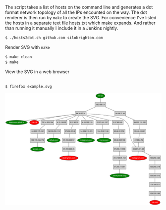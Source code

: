 The script takes a list of hosts on the command line and generates a dot format
network topology of all the IPs encounted on the way. The dot renderer is then
run by ```make``` to create the SVG. For convenience I've listed the hosts in a
separate text file [hosts.txt](hosts.txt) which make expands. And rather than
running it manually I include it in a Jenkins nightly.
```bash
$ ./hosts2dot.sh github.com silobrighton.com
```
Render SVG with ```make```
```bash
$ make clean
$ make
```
View the SVG in a web browser
```bash

$ firefox example.svg
```
![](example.svg)
